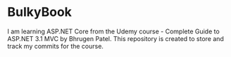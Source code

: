 # BulkyBook
I am learning ASP.NET Core from the Udemy course - Complete Guide to ASP.NET 3.1 MVC by Bhrugen Patel. This repository is created to store and track my commits for the course. 
